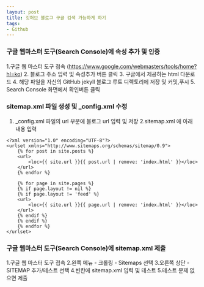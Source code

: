 ```yaml
---
layout: post
title: 깃허브 블로그 구글 검색 가능하게 하기
tags:
- Github
---
```


### 구글 웹마스터 도구(Search Console)에 속성 추가 및 인증
1.구글 웹 마스터 도구 접속 (https://www.google.com/webmasters/tools/home?hl=ko)
2. 블로그 주소 입력 및 속성추가 버튼 클릭
3. 구글에서 제공하는 html 다운로드
4. 해당 파일을 자신의 GitHub jekyll 블로그 루트 디렉토리에 저장 및 커밋,푸시
5. Search Console 화면에서 확인버튼 클릭

### sitemap.xml 파일 생성 및 _config.xml 수정
1. _config.xml 파일의 url 부분에 블로그 url 입력 및 저장
2.sitemap.xml 에 아래 내용 입력

```
<?xml version="1.0" encoding="UTF-8"?>
<urlset xmlns="http://www.sitemaps.org/schemas/sitemap/0.9">
    {% for post in site.posts %}
    <url>
        <loc>{{ site.url }}{{ post.url | remove: 'index.html' }}</loc>
    </url>
    {% endfor %}

    {% for page in site.pages %}
    {% if page.layout != nil %}
    {% if page.layout != 'feed' %}
    <url>
        <loc>{{ site.url }}{{ page.url | remove: 'index.html' }}</loc>
    </url>
    {% endif %}
    {% endif %}
    {% endfor %}
</urlset>
```
### 구글 웹마스터 도구(Search Console)에 sitemap.xml 제출
1.구글 웹 마스터 도구 접속
2.왼쪽 메뉴 - 크롤링 - Sitemaps 선택
3.오른쪽 상단 - SITEMAP 추가/테스트 선택
4.빈칸에 sitemap.xml 입력 및 테스트
5.테스트 문제 없으면 제출